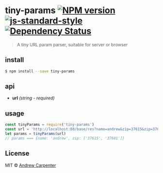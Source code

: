 # tiny-params [![NPM version](https://badge.fury.io/js/tiny-params.svg)](https://npmjs.org/package/tiny-params)   [![js-standard-style](https://img.shields.io/badge/code%20style-standard-brightgreen.svg?style=flat)](https://github.com/feross/standard)   [![Dependency Status](https://dependencyci.com/github/doesdev/tiny-params/badge)](https://dependencyci.com/github/doesdev/tiny-params)

> A tiny URL param parser, suitable for server or browser

## install

```sh
$ npm install --save tiny-params
```

## api
- **url** *(string - required)*

## usage

```js
const tinyParams = require('tiny-params')
const url = 'http://localhost:80/base/res?name=andrew&zip=37615&zip=37601'
let params = tinyParams(url)
// params === {name: 'andrew', zip: ['37615', '37601']}
```

## License

MIT © [Andrew Carpenter](https://github.com/doesdev)
